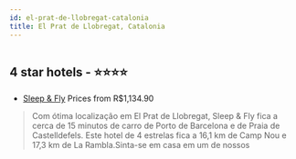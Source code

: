 ```yaml
---
id: el-prat-de-llobregat-catalonia
title: El Prat de Llobregat, Catalonia
---
```


<center><img src="https://i.travelapi.com/hotels/4000000/3810000/3802100/3802065/d4a693f3_z.jpg" alt="" /></center>


##  4 star hotels - ⭐️⭐️⭐️⭐️

-    [Sleep & Fly](https://www.hurb.com/br/aud/https://www.hurb.com/br/hotels/el-prat-de-llobregat/sleep-fly-HT-DSZM?cmp=18055) Prices from R$1,134.90
   > Com ótima localização em El Prat de Llobregat, Sleep & Fly fica a cerca de 15 minutos de carro de Porto de Barcelona e de Praia de Castelldefels.  Este hotel de 4 estrelas fica a 16,1 km de Camp Nou e 17,3 km de La Rambla.Sinta-se em casa em um de nossos 
